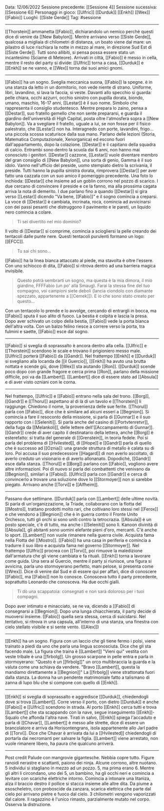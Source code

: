 Data: 12/06/2022
Sessione precedente: [[Sessione 4]]
Sessione sucessiva: [[Sessione 6]]
Personaggi in gioco: [[Ulfric]] [[Durduk]] [[Enkh]] [[Wex]] [[Fabio]]
Luoghi: [[Siste Gerde]]
Tag: #sessione 

---
[[Thorstein]] ammanetta [[Fabio]], dichiarandolo un nemico perchè questi dice di venire da [[New Babylon]]. Mentre arrivano verso [[Siste Gerde]], qualcosa a migliaia di chilometri di distanza, un boato viene dal mare: un pilastro di luce rischiara la notte in mezzo al mare, in direzione Sud Est di [[Siste Gerde]]. Tutti sono allibiti, si pensa possa essere stato un incantesimo (Sciame di Meteore). Arrivati in città, [[Fabio]] è messo in cella, mentre il resto del party si divide: [[Ulfric]] torna a casa, [[Durduk]] e [[Enkh]] se ne vanno, e [[Wex]] torna dai suoi amici gnomi.

---
[[Fabio]] ha un sogno.
Sveglia meccanica suona, [[Fabio]] la spegne. è in una stanza da letto in un dormitorio, non vede niente di strano. Uniforme, libri, lavandino, si lava la faccia, si veste. Davanti allo specchio si guarda: pelle chiara, occhi azzurri, occhio sinistro con pupilla dorata, biondo, umano, maschio, 16-17 anni, [[Lestar]] è il suo nome. Simbolo che rappresenta il consiglio studentesco. Mentre prepara lo zaino, pensa a [[Destar]], suo fratello gemello che non sente prepararsi, e guarda il giardino dell'università di High Capital, posta oltre l'atmosfera sopra a [[New Babylon]]. Va a svegliare il fratello, uguale a lui, se non fosse per il fisico palestrato, che [[Lestar]] non ha. Interagnedo con porte, lavandini, frigo... una piccola scossa scaturisce dalla sua mano. Parlano delle lezioni (Storia, Matematica Computazionale, Xenorganica) ed escono fuori dall'appartamento, dopo la colazione. [[Destar]] è il capitano della squadra di calcio. Entrambi sono dentro la scuola dai 6 anni, non hanno mai conosciuto i genitori. [[Destar]] cazzone, [[Lestar]] vuole diventare membro del gran consiglio di [[New Babylon]], una sorta di genio, Gamma è il suo idolo. Vanno nell'ufficio del preside, uomo stempiato dietro la scrivania, il preside. Tutti hanno la pupilla sinistra dorata, rimprovera [[Destar]] per aver fatto una cazzata con un suo amico il pomeriggio precedente. Una foto lo inchioda: [[Destar]] che insieme ad un goblin corrono nel pozzo di scarico. I due cercano di convincere il preside e ce la fanno, ma alla prossima cagata arriva la nota di demerito. I due parlano fino a quando [[Destar]] si gira verso [[Lestar]] dicendo "Va bene, [[Fabio]]" e il sogno comincia a creparsi. La voce di [[Destar]] è cambiata, incrinata, roca, comincia ad avvicinarsi con dei passi pesanti che distruggono il pavimento e le pareti, un liquido nero comincia a colare. 
>Ti sei divertito nel mio dominio?

Il volto di [[Destar]] si comprime, comincia a sciogliersi la pelle creando dei tentacoli dalle punte nere. Questi tentacoli purulenti formano un logo: [[EFCC]]. 
>Tu sai chi sono...

[[Fabio]] ha la linea bianca attaccato al piede, ma stavolta è oltre l'essere. Con uno schiocco di dita, [[Fabio]] si ritrova dentro ad una barriera magica invisibile. 
>Questo potrà sembrarti un sogno, ma questa è la mia dimora, il mio giardino, FFFFabio (un po' alla Smaug). Farai la stessa fine del tuo compagno, voi campioni siete deboli (lancia ciondolo con diamante spezzato, appartenente a [[Cemek]]). E io che sono stato creato per questo...

Con un tentacolo lo prende e lo avvolge, cercando di entrargli in bocca, ma [[Fabio]] sputa il suo alito di fuoco. La bestia è colpita e lascia la presa. Dopo aver schivato un colpo della bestia, [[Fabio]] vede la porta bianca dell'altra volta. Con un balzo felino riesce a correre verso la porta, tra fulmini e saette, [[Fabio]] esce dal sogno.

---
[[Fabio]] si sveglia di soprassalto è ancora dentro alla cella. [[Ulfric]] e [[Thorstein]] scendono le scale e trovano il prigioniero messo male. [[Ulfric]] porterà [[Fabio]] da [[Gandr]]. Nel frattempo [[Enkh]] e [[Durduk]] si svegliano alla locanda de [[il Guercio]], [[Enkh]] ha avuto una brutta nottata e scende giù, dove [[Wex]] sta aiutando [[Ron]]. [[Durduk]] scende poco dopo con grande fragore e cerca prima [[Ron]], parlano della missione difficile, poi va da [[Lambert]]. [[Lambert]] dice di essere stato ad [[Absula]] e di aver visto ozniani con le corna. 

---
Nel frattempo, [[Ulfric]] e [[Fabio]] entrano nella sala del trono. [[Borg]], [[Gandr]] e [[Thorul]] aspettano al di là di un tavolo e [[Thorstein]] li raggiunge. Chiedono il nome, la provenienza delle sue ferite. [[Thorul]] parla con [[Fabio]], dice che è similare ad alcuni esseri a [[Begnion]]. Si comincia a fare il resoconto della missione, si parla di [[Gunnar]] e il suo rapporto con i [[Seleniti]]. Si parla anche del casino di [[Portvtenretvr]], della fuga da [[Melankoli]], delle lettere dell'[[Accampamento di Gunnar]]. [[Gandr]] crede di aver capito il destinatario della lettera, anche [[Borg]] è esterefatto: si tratta del generale di [[Grenstein]], in teoria fedele. Poi si parla del problema di [[Hvilested]],  di [[Hope]] e [[Gandr]] parla di quello che è successo ad [[Oznia]]: una grande struttura di metallo è calata su di loro. Poi accusa il suo predecessore [[Hagard]] di non averlo ascoltato, di averlo creduto un visionario e di averlo allonanato. Dopodiché, [[Gandr]] esce dalla stanza. [[Thorul]] e [[Borg]] parlano con [[Fabio]], vogliono avere altre informazioni. Poi di nuovo si parla dei combattenti che venivano da [[Begnion]], similari a [[Fabio]]. [[Ulfric]] parla con [[Gandr]] e cerca di convincerlo a trovare una soluzione dove lo [[Stormoyer]] non si sarebbe piegato. Arrivano anche [[Torvi]] e [[Alfheim]].

---
Passano due settimane. 
[[Durduk]] parla con [[Lambert]] delle ultime novità. Si parla di un'organizzazione, la Triade, collaborano con la flotta del [[Mostro]], trattano prodotti molto rari, che coltivano loro stessi nel [[Ferox]] e che vendono a [[Begnion]] che è in guerra contro il Fronte Unito Orchesco, tutti gli orchi si sono uniti contro la tetrocrazia. [[Absula]] è un posto speciale, c'è di tutto, ma anche i [[Seleniti]] sono lì. Kanoon divinità di [[Absula]], gli abitanti sono uomini elefante pieni d'oro, mercanti. C'è anche lo sport. [[Lambert]] non vuole rimanere nella guerra civile. Acquista fama nella Flotta del [[Mostro]].
[[Fabio]] ha una casa in periferia e comincia a tradurre il suo libro e acquista fama nel governo [[Stormoyer]].
Nel frattempo [[Ulfric]] procrea con [[Torvi]], poi rimuove la maledizione dall'armatura che gli viene cambiata e fa rituali.
[[Enkh]] torna a lavorare come guida.
Una sera al Guercio, mentre il party si riunisce, una figura si avvicina, parla uno stormoyerano perfetto, mani pelose, si presenta come [[Wrex]]. Dice di venire dal Sud e di essere qui per affari, dice di conoscere [[Fabio]], ma [[Fabio]] non lo conosce. Conosceva tutto il party precedente, soprattutto Leonardo che conosceva. Ha due occhi gialli. 
>Ti dò una scappatoia: consegnati e non sarà doloroso per i tuoi compagni. 

Dopo aver intimato e minacciato, se ne va, dicendo a [[Fabio]] di consegnarsi a [[Begnion]].
Dopo una lunga chiacchierata, il party decide di muoversi insieme. [[Fabio]] quella sera stessa, cerca di suicidarsi. Nel tentativo, si ritrova in una capsula, all'interno di una stanza, una finestra con cielo stellato visibile e si sente vento.  ([[Alex]])

---
[[Enkh]] ha un sogno.
Figura con un laccio che gli tiene fermo i polsi, viene trainato a piedi da uno che parla una lingua sconosciuta. Dice che gli sta facendo male. La figura che traina è [[Lambert]] "Vieni qui" vestita con veste tribale è una [[firbolg]].
Un grosso scarpone in pelle entra e parla in stormoyerano: "Questo è un [[firbolg]]" un orco multibraccia la guarda e la valuta come una schiava da vendere. "Bravo [[Lambert]], questa la mandiamo direttamente a [[Begnion]]" La [[firbolg]] viene strattonata fuori dalla stanza. La donna ha un pendente matrimoniale fatto a talismano di zanna di lupo blu che si compone con quello di [[Enkh]].

---
[[Enkh]] si sveglia di soprassalto e aggredisce [[Durduk]], chiedendogli dove si trova [[Lambert]]. Corre verso il porto, con dietro [[Durduk]] e anche [[Fabio]] e [[Ulfric]] scendono in strada. Al porto [[Enkh]] cerca tutti e trova [[Lambert]] che sta scappando con la nave, segue inseguimento [[Enkh]]-Squalo che affonda l'altra nave. Tirati in salvo, [[Enkh]] spiega l'accaduto e parla di [[Chavar]], [[Lambert]] è messo alle strette, dice di essere un brancolatore e arriva da Horisontengrans, isola appartenente allo Jarl padre di [[Torvi]]. Dice che Chavar è arrivata da lui a [[Hvilested]] chiedendogli di portarla dai necromanti per salvare la figlia. [[Lambert]] viene arrestato, non vuole rimanere libero, ha paura che qualcuno arriverà.

---
Post credit
Palude con mangrovie gigantesche. Nebbia copre tutto. Figure ranoidi nerastre e scattanti, paiono dei ninja. Alcune corrono, altre nuotano. 5 individui si stagliano in mezzo ad un pozzo. 5, ma prima erano 6. Mentre gli altri li circondano, uno dei 5, un bambino, ha gli occhi neri e comincia a levitare con scariche elettriche intorno. Comincia a intonare una litaniza, alza il braccio destro il pollice si stacca insieme alle altre dita. Da piume a esoscheletro, con proboscide da zanzara, scarica elettrica che parte dal cielo poi arrivano pietre e fuoco dal cielo. 3 chilometri vengono vaporizzati dal calore. Il ragazzino è l'unico rimasto, parzialmente mutato nel corpo. Osserva la distruzione. 
